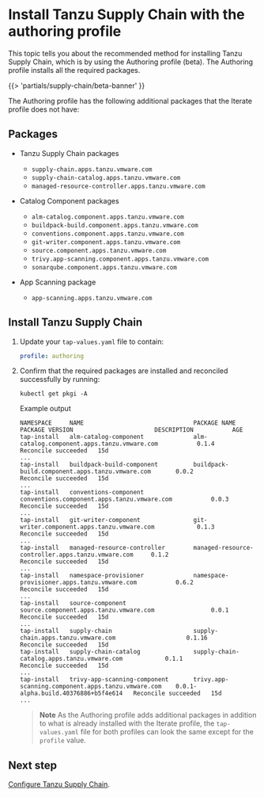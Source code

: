 # Install Tanzu Supply Chain with the authoring profile

This topic tells you about the recommended method for installing Tanzu Supply Chain, which is by
using the Authoring profile (beta). The Authoring profile installs all the required packages.

{{> 'partials/supply-chain/beta-banner' }}

The Authoring profile has the following additional packages that the Iterate profile does not have:

## <a id='tsc-packages'></a>Packages

- Tanzu Supply Chain packages

  - `supply-chain.apps.tanzu.vmware.com`
  - `supply-chain-catalog.apps.tanzu.vmware.com`
  - `managed-resource-controller.apps.tanzu.vmware.com`

- Catalog Component packages

  - `alm-catalog.component.apps.tanzu.vmware.com`
  - `buildpack-build.component.apps.tanzu.vmware.com`
  - `conventions.component.apps.tanzu.vmware.com`
  - `git-writer.component.apps.tanzu.vmware.com`
  - `source.component.apps.tanzu.vmware.com`
  - `trivy.app-scanning.component.apps.tanzu.vmware.com`
  - `sonarqube.component.apps.tanzu.vmware.com`

- App Scanning package

  - `app-scanning.apps.tanzu.vmware.com`

## Install Tanzu Supply Chain

1. Update your `tap-values.yaml` file to contain:

    ```yaml
    profile: authoring
    ```

1. Confirm that the required packages are installed and reconciled successfully by running:

   ```console
   kubectl get pkgi -A
   ```

   Example output

   ```console
   NAMESPACE     NAME                               PACKAGE NAME                                          PACKAGE VERSION                       DESCRIPTION           AGE
   tap-install   alm-catalog-component              alm-catalog.component.apps.tanzu.vmware.com           0.1.4                                 Reconcile succeeded   15d
   ...
   tap-install   buildpack-build-component          buildpack-build.component.apps.tanzu.vmware.com       0.0.2                                 Reconcile succeeded   15d
   ...
   tap-install   conventions-component              conventions.component.apps.tanzu.vmware.com           0.0.3                                 Reconcile succeeded   15d
   ...
   tap-install   git-writer-component               git-writer.component.apps.tanzu.vmware.com            0.1.3                                 Reconcile succeeded   15d
   ...
   tap-install   managed-resource-controller        managed-resource-controller.apps.tanzu.vmware.com     0.1.2                                 Reconcile succeeded   15d
   ...
   tap-install   namespace-provisioner              namespace-provisioner.apps.tanzu.vmware.com           0.6.2                                 Reconcile succeeded   15d
   ...
   tap-install   source-component                   source.component.apps.tanzu.vmware.com                0.0.1                                 Reconcile succeeded   15d
   ...
   tap-install   supply-chain                       supply-chain.apps.tanzu.vmware.com                    0.1.16                                Reconcile succeeded   15d
   tap-install   supply-chain-catalog               supply-chain-catalog.apps.tanzu.vmware.com            0.1.1                                 Reconcile succeeded   15d
   ...
   tap-install   trivy-app-scanning-component       trivy.app-scanning.component.apps.tanzu.vmware.com    0.0.1-alpha.build.40376886+b5f4e614   Reconcile succeeded   15d
   ...
   ```

   > **Note** As the Authoring profile adds additional packages in addition to what is already
   > installed with the Iterate profile, the `tap-values.yaml` file for both profiles can look the
   > same except for the `profile` value.

## Next step

[Configure Tanzu Supply Chain](./post-install-configuration.hbs.md).

